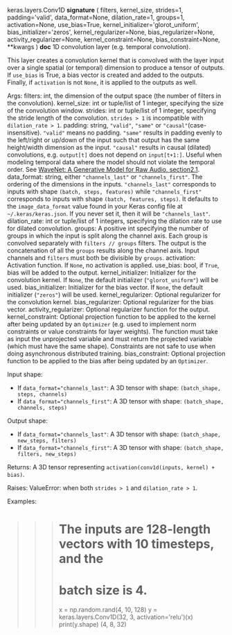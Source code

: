 keras.layers.Conv1D
__signature__
(
  filters,
  kernel_size,
  strides=1,
  padding='valid',
  data_format=None,
  dilation_rate=1,
  groups=1,
  activation=None,
  use_bias=True,
  kernel_initializer='glorot_uniform',
  bias_initializer='zeros',
  kernel_regularizer=None,
  bias_regularizer=None,
  activity_regularizer=None,
  kernel_constraint=None,
  bias_constraint=None,
  **kwargs
)
__doc__
1D convolution layer (e.g. temporal convolution).

This layer creates a convolution kernel that is convolved with the layer
input over a single spatial (or temporal) dimension to produce a tensor of
outputs. If `use_bias` is True, a bias vector is created and added to the
outputs. Finally, if `activation` is not `None`, it is applied to the
outputs as well.

Args:
    filters: int, the dimension of the output space (the number of filters
        in the convolution).
    kernel_size: int or tuple/list of 1 integer, specifying the size of the
        convolution window.
    strides: int or tuple/list of 1 integer, specifying the stride length
        of the convolution. `strides > 1` is incompatible with
        `dilation_rate > 1`.
    padding: string, `"valid"`, `"same"` or `"causal"`(case-insensitive).
        `"valid"` means no padding. `"same"` results in padding evenly to
        the left/right or up/down of the input such that output has the same
        height/width dimension as the input. `"causal"` results in causal
        (dilated) convolutions, e.g. `output[t]` does not depend on
        `input[t+1:]`. Useful when modeling temporal data where the model
        should not violate the temporal order.
        See [WaveNet: A Generative Model for Raw Audio, section2.1](
        https://arxiv.org/abs/1609.03499).
    data_format: string, either `"channels_last"` or `"channels_first"`.
        The ordering of the dimensions in the inputs. `"channels_last"`
        corresponds to inputs with shape `(batch, steps, features)`
        while `"channels_first"` corresponds to inputs with shape
        `(batch, features, steps)`. It defaults to the `image_data_format`
        value found in your Keras config file at `~/.keras/keras.json`.
        If you never set it, then it will be `"channels_last"`.
    dilation_rate: int or tuple/list of 1 integers, specifying the dilation
        rate to use for dilated convolution.
    groups: A positive int specifying the number of groups in which the
        input is split along the channel axis. Each group is convolved
        separately with `filters // groups` filters. The output is the
        concatenation of all the `groups` results along the channel axis.
        Input channels and `filters` must both be divisible by `groups`.
    activation: Activation function. If `None`, no activation is applied.
    use_bias: bool, if `True`, bias will be added to the output.
    kernel_initializer: Initializer for the convolution kernel. If `None`,
        the default initializer (`"glorot_uniform"`) will be used.
    bias_initializer: Initializer for the bias vector. If `None`, the
        default initializer (`"zeros"`) will be used.
    kernel_regularizer: Optional regularizer for the convolution kernel.
    bias_regularizer: Optional regularizer for the bias vector.
    activity_regularizer: Optional regularizer function for the output.
    kernel_constraint: Optional projection function to be applied to the
        kernel after being updated by an `Optimizer` (e.g. used to implement
        norm constraints or value constraints for layer weights). The
        function must take as input the unprojected variable and must return
        the projected variable (which must have the same shape). Constraints
        are not safe to use when doing asynchronous distributed training.
    bias_constraint: Optional projection function to be applied to the
        bias after being updated by an `Optimizer`.

Input shape:
- If `data_format="channels_last"`:
    A 3D tensor with shape: `(batch_shape, steps, channels)`
- If `data_format="channels_first"`:
    A 3D tensor with shape: `(batch_shape, channels, steps)`

Output shape:
- If `data_format="channels_last"`:
    A 3D tensor with shape: `(batch_shape, new_steps, filters)`
- If `data_format="channels_first"`:
    A 3D tensor with shape: `(batch_shape, filters, new_steps)`

Returns:
    A 3D tensor representing `activation(conv1d(inputs, kernel) + bias)`.

Raises:
    ValueError: when both `strides > 1` and `dilation_rate > 1`.

Examples:

>>> # The inputs are 128-length vectors with 10 timesteps, and the
>>> # batch size is 4.
>>> x = np.random.rand(4, 10, 128)
>>> y = keras.layers.Conv1D(32, 3, activation='relu')(x)
>>> print(y.shape)
(4, 8, 32)

